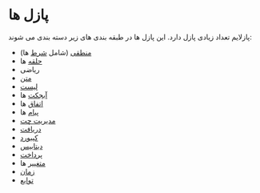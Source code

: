 # پازل ها
پازلایم تعداد زیادی پازل دارد. این پازل ها در طبقه بندی های زیر دسته بندی می شوند:

* [منطقی](logic.md) (شامل [شرط](if.md) ها)
* [حلقه](loops.md) ها
* ریاضی
* [متن](text.md)
* [لیست](list.md)
* [آبجکت](objects.md) ها
* [اتفاق](events.md) ها
* [پیام](messages.md) ها
* [مدیریت چت](chat_management.md)
* [دریافت](get.md)
* [کیبورد](keyboard.md)
* [دیتابیس](database.md)
* [پرداخت](purchase.md)
* [متغییر](variables.md) ها
* [زمان](time.md)
* [توابع](function.md)
